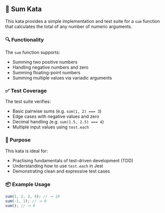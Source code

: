 ## 🧪 Sum Kata

This kata provides a simple implementation and test suite for a `sum` function that calculates the total of any number of numeric arguments.

### 🔍 Functionality

The `sum` function supports:

- Summing two positive numbers
- Handling negative numbers and zero
- Summing floating-point numbers
- Summing multiple values via variadic arguments

### ✅ Test Coverage

The test suite verifies:

- Basic pairwise sums (e.g. `sum(1, 2) === 3`)
- Edge cases with negative values and zero
- Decimal handling (e.g. `sum(1.5, 2.5) === 4`)
- Multiple input values using `test.each`

### 🧠 Purpose

This kata is ideal for:

- Practising fundamentals of test-driven development (TDD)
- Understanding how to use `test.each` in Jest
- Demonstrating clean and expressive test cases

### 📦 Example Usage

```ts
sum(1, 2, 3, 4); // ➞ 10
sum(-1, 1); // ➞ 0
sum(); // ➞ 0
```
